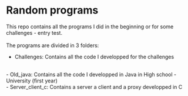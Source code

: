 # Random programs
This repo contains all the programs I did in the beginning or for some challenges - entry test.
<br>
<br>
The programs are divided in 3 folders:
<br>
- Challenges: Contains all the code I developped for the challenges
<br>
- Old_java: Contains all the code I developped in Java in High school - University (first year)
<br>
- Server_client_c: Contains a server a client and a proxy developped in C
